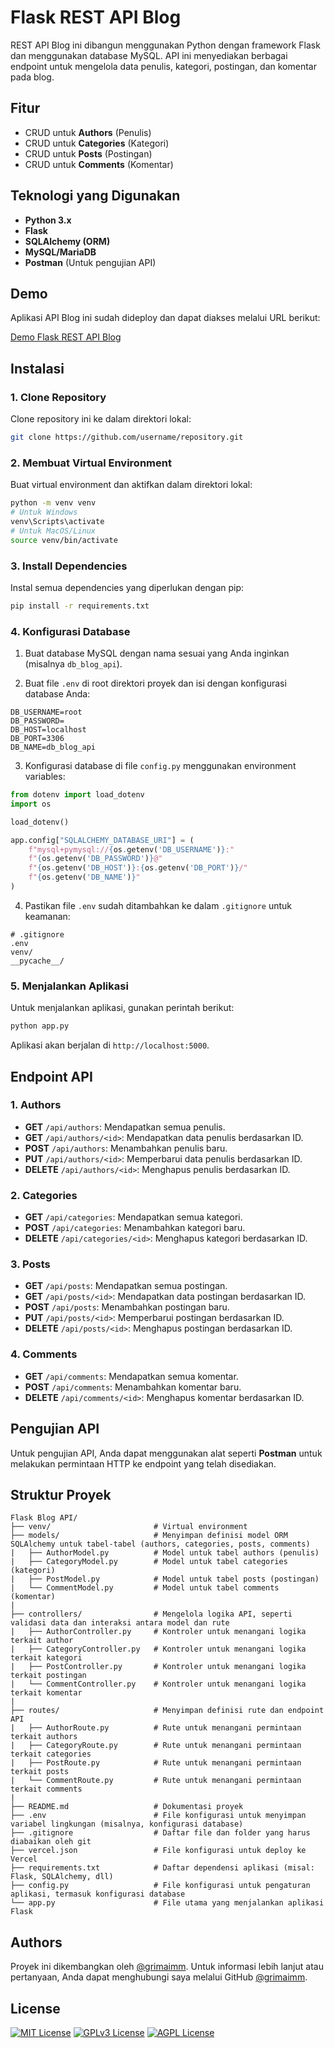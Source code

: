 
# Flask REST API Blog

REST API Blog ini dibangun menggunakan Python dengan framework Flask dan menggunakan database MySQL. API ini menyediakan berbagai endpoint untuk mengelola data penulis, kategori, postingan, dan komentar pada blog.

## Fitur
- CRUD untuk **Authors** (Penulis)
- CRUD untuk **Categories** (Kategori)
- CRUD untuk **Posts** (Postingan)
- CRUD untuk **Comments** (Komentar)

## Teknologi yang Digunakan
- **Python 3.x**
- **Flask**
- **SQLAlchemy (ORM)**
- **MySQL/MariaDB**
- **Postman** (Untuk pengujian API)

## Demo

Aplikasi API Blog ini sudah dideploy dan dapat diakses melalui URL berikut:

[Demo Flask REST API Blog](https://flask-blog-api-aimdev.vercel.app/)


## Instalasi

### 1. Clone Repository
Clone repository ini ke dalam direktori lokal:

```bash
git clone https://github.com/username/repository.git
```

### 2. Membuat Virtual Environment
Buat virtual environment dan aktifkan dalam direktori lokal:

```bash
python -m venv venv
# Untuk Windows
venv\Scripts\activate
# Untuk MacOS/Linux
source venv/bin/activate
```

### 3. Install Dependencies
Instal semua dependencies yang diperlukan dengan pip:
```bash
pip install -r requirements.txt
```

### 4. Konfigurasi Database

1. Buat database MySQL dengan nama sesuai yang Anda inginkan (misalnya `db_blog_api`).

2. Buat file `.env` di root direktori proyek dan isi dengan konfigurasi database Anda:

```env
DB_USERNAME=root
DB_PASSWORD=
DB_HOST=localhost
DB_PORT=3306
DB_NAME=db_blog_api
```

3. Konfigurasi database di file `config.py` menggunakan environment variables:

```python
from dotenv import load_dotenv
import os

load_dotenv()

app.config["SQLALCHEMY_DATABASE_URI"] = (
    f"mysql+pymysql://{os.getenv('DB_USERNAME')}:"
    f"{os.getenv('DB_PASSWORD')}@"
    f"{os.getenv('DB_HOST')}:{os.getenv('DB_PORT')}/"
    f"{os.getenv('DB_NAME')}"
)
```

4. Pastikan file `.env` sudah ditambahkan ke dalam `.gitignore` untuk keamanan:

```
# .gitignore
.env
venv/
__pycache__/
```

### 5. Menjalankan Aplikasi

Untuk menjalankan aplikasi, gunakan perintah berikut:

```bash
python app.py
```

Aplikasi akan berjalan di `http://localhost:5000`.



## Endpoint API

### 1. Authors
- **GET** `/api/authors`: Mendapatkan semua penulis.
- **GET** `/api/authors/<id>`: Mendapatkan data penulis berdasarkan ID.
- **POST** `/api/authors`: Menambahkan penulis baru.
- **PUT** `/api/authors/<id>`: Memperbarui data penulis berdasarkan ID.
- **DELETE** `/api/authors/<id>`: Menghapus penulis berdasarkan ID.

### 2. Categories
- **GET** `/api/categories`: Mendapatkan semua kategori.
- **POST** `/api/categories`: Menambahkan kategori baru.
- **DELETE** `/api/categories/<id>`: Menghapus kategori berdasarkan ID.

### 3. Posts
- **GET** `/api/posts`: Mendapatkan semua postingan.
- **GET** `/api/posts/<id>`: Mendapatkan data postingan berdasarkan ID.
- **POST** `/api/posts`: Menambahkan postingan baru.
- **PUT** `/api/posts/<id>`: Memperbarui postingan berdasarkan ID.
- **DELETE** `/api/posts/<id>`: Menghapus postingan berdasarkan ID.

### 4. Comments
- **GET** `/api/comments`: Mendapatkan semua komentar.
- **POST** `/api/comments`: Menambahkan komentar baru.
- **DELETE** `/api/comments/<id>`: Menghapus komentar berdasarkan ID.


## Pengujian API

Untuk pengujian API, Anda dapat menggunakan alat seperti **Postman** untuk melakukan permintaan HTTP ke endpoint yang telah disediakan.

## Struktur Proyek
```
Flask Blog API/
├── venv/                       # Virtual environment
├── models/                     # Menyimpan definisi model ORM SQLAlchemy untuk tabel-tabel (authors, categories, posts, comments)
|   ├── AuthorModel.py          # Model untuk tabel authors (penulis)
|   ├── CategoryModel.py        # Model untuk tabel categories (kategori)
|   ├── PostModel.py            # Model untuk tabel posts (postingan)
|   └── CommentModel.py         # Model untuk tabel comments (komentar)
|
├── controllers/                # Mengelola logika API, seperti validasi data dan interaksi antara model dan rute
|   ├── AuthorController.py     # Kontroler untuk menangani logika terkait author
|   ├── CategoryController.py   # Kontroler untuk menangani logika terkait kategori
|   ├── PostController.py       # Kontroler untuk menangani logika terkait postingan
|   └── CommentController.py    # Kontroler untuk menangani logika terkait komentar
|
├── routes/                     # Menyimpan definisi rute dan endpoint API
|   ├── AuthorRoute.py          # Rute untuk menangani permintaan terkait authors
|   ├── CategoryRoute.py        # Rute untuk menangani permintaan terkait categories
|   ├── PostRoute.py            # Rute untuk menangani permintaan terkait posts
|   └── CommentRoute.py         # Rute untuk menangani permintaan terkait comments
|
├── README.md                   # Dokumentasi proyek
├── .env                        # File konfigurasi untuk menyimpan variabel lingkungan (misalnya, konfigurasi database)
├── .gitignore                  # Daftar file dan folder yang harus diabaikan oleh git
├── vercel.json                 # File konfigurasi untuk deploy ke Vercel
├── requirements.txt            # Daftar dependensi aplikasi (misal: Flask, SQLAlchemy, dll)
├── config.py                   # File konfigurasi untuk pengaturan aplikasi, termasuk konfigurasi database
└── app.py                      # File utama yang menjalankan aplikasi Flask
```

## Authors

Proyek ini dikembangkan oleh [@grimaimm](https://www.github.com/grimaimm). Untuk informasi lebih lanjut atau pertanyaan, Anda dapat menghubungi saya melalui GitHub [@grimaimm](https://www.github.com/grimaimm).

## License

[![MIT License](https://img.shields.io/badge/License-MIT-green.svg)](https://choosealicense.com/licenses/mit/)
[![GPLv3 License](https://img.shields.io/badge/License-GPL%20v3-yellow.svg)](https://opensource.org/licenses/)
[![AGPL License](https://img.shields.io/badge/license-AGPL-blue.svg)](http://www.gnu.org/licenses/agpl-3.0)

